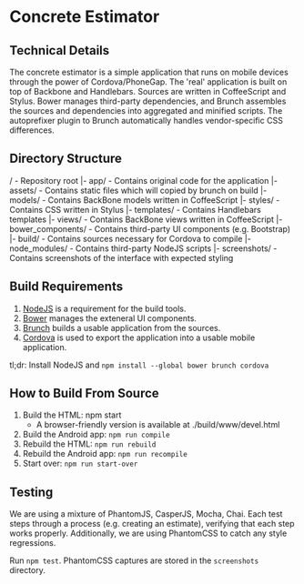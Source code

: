 Concrete Estimator
==================

Technical Details
-----------------

The concrete estimator is a simple application that runs on mobile devices
through the power of Cordova/PhoneGap. The 'real' application is built on top
of Backbone and Handlebars. Sources are written in CoffeeScript and Stylus.
Bower manages third-party dependencies, and Brunch assembles the sources and
dependencies into aggregated and minified scripts. The autoprefixer plugin to
Brunch automatically handles vendor-specific CSS differences.


Directory Structure
-------------------

/ - Repository root
|- app/ - Contains original code for the application
    |- assets/ - Contains static files which will copied by brunch on build
    |- models/ - Contains BackBone models written in CoffeeScript
    |- styles/ - Contains CSS written in Stylus
    |- templates/ - Contains Handlebars templates
    |- views/  - Contains BackBone views written in CoffeeScript
|- bower_components/ - Contains third-party UI components (e.g. Bootstrap)
|- build/ - Contains sources necessary for Cordova to compile
|- node_modules/ - Contains third-party NodeJS scripts
|- screenshots/ - Contains screenshots of the interface with expected styling


Build Requirements
------------------

1. [NodeJS](http://nodejs.org/) is a requirement for the build tools.
2. [Bower](http://bower.io/) manages the exteneral UI components.
3. [Brunch](http://brunch.io/) builds a usable application from the sources.
4. [Cordova](http://cordova.apache.org/) is used to export the application into
   a usable mobile application.

tl;dr: Install NodeJS and `npm install --global bower brunch cordova`

How to Build From Source
------------------------

1. Build the HTML: npm start
    - A browser-friendly version is available at ./build/www/devel.html
2. Build the Android app: `npm run compile`
3. Rebuild the HTML: `npm run rebuild`
4. Rebuild the Android app: `npm run recompile`
5. Start over: `npm run start-over`


Testing
-------

We are using a mixture of PhantomJS, CasperJS, Mocha, Chai. Each test
steps through a process (e.g. creating an estimate), verifying that
each step works properly. Additionally, we are using PhantomCSS to
catch any style regressions.

Run `npm test`. PhantomCSS captures are stored in the `screenshots`
directory.
